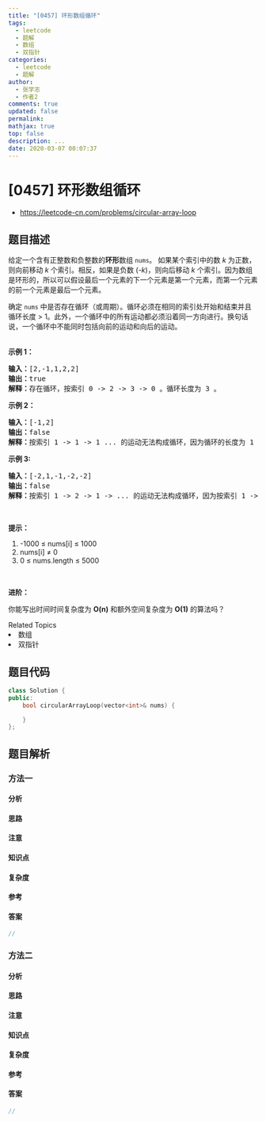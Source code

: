 ```yaml
---
title: "[0457] 环形数组循环"
tags:
  - leetcode
  - 题解
  - 数组
  - 双指针
categories:
  - leetcode
  - 题解
author:
  - 张学志
  - 作者2
comments: true
updated: false
permalink:
mathjax: true
top: false
description: ...
date: 2020-03-07 00:07:37
---
```



# [0457] 环形数组循环
* https://leetcode-cn.com/problems/circular-array-loop


## 题目描述

<p>给定一个含有正整数和负整数的<strong>环形</strong>数组&nbsp;<code>nums</code>。 如果某个索引中的数 <em>k</em>&nbsp;为正数，则向前移动 <em>k</em>&nbsp;个索引。相反，如果是负数 (<em>-k</em>)，则向后移动 <em>k</em>&nbsp;个索引。因为数组是环形的，所以可以假设最后一个元素的下一个元素是第一个元素，而第一个元素的前一个元素是最后一个元素。</p>

<p>确定 <code>nums</code>&nbsp;中是否存在循环（或周期）。循环必须在相同的索引处开始和结束并且循环长度 &gt; 1。此外，一个循环中的所有运动都必须沿着同一方向进行。换句话说，一个循环中不能同时包括向前的运动和向后的运动。<br>
&nbsp;</p>

<p><strong>示例 1：</strong></p>

<pre><strong>输入：</strong>[2,-1,1,2,2]
<strong>输出：</strong>true
<strong>解释：</strong>存在循环，按索引 0 -&gt; 2 -&gt; 3 -&gt; 0 。循环长度为 3 。
</pre>

<p><strong>示例 2：</strong></p>

<pre><strong>输入：</strong>[-1,2]
<strong>输出：</strong>false
<strong>解释：</strong>按索引 1 -&gt; 1 -&gt; 1 ... 的运动无法构成循环，因为循环的长度为 1 。根据定义，循环的长度必须大于 1 。
</pre>

<p><strong>示例 3:</strong></p>

<pre><strong>输入：</strong>[-2,1,-1,-2,-2]
<strong>输出：</strong>false
<strong>解释：</strong>按索引 1 -&gt; 2 -&gt; 1 -&gt; ... 的运动无法构成循环，因为按索引 1 -&gt; 2 的运动是向前的运动，而按索引 2 -&gt; 1 的运动是向后的运动。一个循环中的所有运动都必须沿着同一方向进行。</pre>

<p>&nbsp;</p>

<p><strong>提示：</strong></p>

<ol>
	<li>-1000 &le;&nbsp;nums[i] &le;&nbsp;1000</li>
	<li>nums[i] &ne;&nbsp;0</li>
	<li>0 &le;&nbsp;nums.length &le; 5000</li>
</ol>

<p>&nbsp;</p>

<p><strong>进阶：</strong></p>

<p>你能写出时间时间复杂度为 <strong>O(n)</strong>&nbsp;和额外空间复杂度为 <strong>O(1)</strong> 的算法吗？</p>
<div><div>Related Topics</div><div><li>数组</li><li>双指针</li></div></div>


## 题目代码

```cpp
class Solution {
public:
    bool circularArrayLoop(vector<int>& nums) {

    }
};
```


## 题目解析


### 方法一

#### 分析

#### 思路

#### 注意

#### 知识点

#### 复杂度

#### 参考

#### 答案

```cpp
//
```


### 方法二

#### 分析

#### 思路

#### 注意

#### 知识点

#### 复杂度

#### 参考

#### 答案

```cpp
//
```


